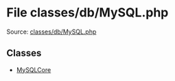 File classes/db/MySQL.php
=========

Source: [classes/db/MySQL.php](https://github.com/PrestaShop/PrestaShop/blob/1.6.0.10/classes/db/MySQL.php)


Classes
-------

* [MySQLCore](class.MySQLCore.md)

